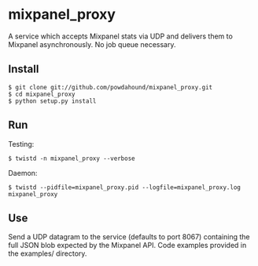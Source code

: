 mixpanel_proxy
==============

A service which accepts Mixpanel stats via UDP and delivers them to Mixpanel asynchronously. No job queue necessary.


Install
-------

    $ git clone git://github.com/powdahound/mixpanel_proxy.git
    $ cd mixpanel_proxy
    $ python setup.py install


Run
---

Testing:

    $ twistd -n mixpanel_proxy --verbose

Daemon:

    $ twistd --pidfile=mixpanel_proxy.pid --logfile=mixpanel_proxy.log mixpanel_proxy


Use
---

Send a UDP datagram to the service (defaults to port 8067) containing the full JSON blob expected by the Mixpanel API. Code examples provided in the examples/ directory.

